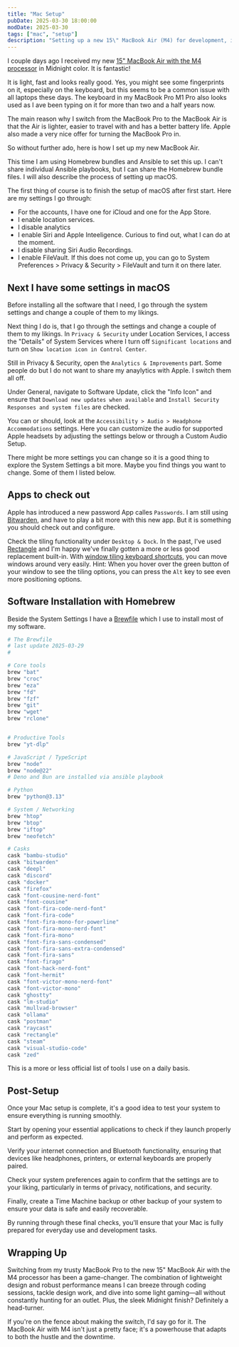 ```yaml
---
title: "Mac Setup"
pubDate: 2025-03-30 18:00:00
modDate: 2025-03-30
tags: ["mac", "setup"]
description: "Setting up a new 15\" MacBook Air (M4) for development, including macOS settings, Homebrew installations, and post-setup checks."
---
```


I couple days ago I received my new [15" MacBook Air with the
M4 processor](https://www.apple.com/de/macbook-air/) in Midnight color. It is fantastic!

It is light, fast and looks really good.
Yes, you might see some fingerprints on it,
especially on the keyboard,
but this seems to be a common issue with all laptops these days.
The keyboard in my MacBook Pro M1 Pro also looks used
as I ave been typing on it for more than two and a half years now.

The main reason why I switch from the MacBook Pro
to the MacBook Air
is that the Air is lighter,
easier to travel with
and has a better battery life.
Apple also made a very nice offer
for turning the MacBook Pro in.

So without further ado,
here is how I set up my new MacBook Air.

This time I am using Homebrew bundles and Ansible to set this up.
I can't share individual Ansible playbooks,
but I can share the Homebrew bundle files.
I will also describe the process of setting up macOS.

The first thing of course is to finish the setup of macOS after first start.
Here are my settings I go through:

- For the accounts, I have one for iCloud and one for the App Store.
- I enable location services.
- I disable analytics
- I enable Siri and Apple Inteeligence. Curious to find out, what I can do at
  the moment.
- I disable sharing Siri Audio Recordings.
- I enable FileVault. If this does not come up, you can go to System
  Preferences > Privacy & Security > FileVault and turn it on there later.

## Next I have some settings in macOS

Before installing all the software that I need,
I go through the system settings
and change a couple of them to my likings.

Next thing I do is,
that I go through the settings
and change a couple of them to my likings.
In `Privacy & Security` under Location Services,
I access the "Details" of System Services
where I turn off `Significant locations`
and turn on `Show location icon in Control Center`.

Still in Privacy & Security,
open the `Analytics & Improvements` part.
Some people do
but I do not want to share my anaylytics with Apple.
I switch them all off.

Under General,
navigate to Software Update,
click the "Info Icon"
and ensure that `Download new updates when available`
and `Install Security Responses and system files` are checked.

You can or should,
look at the `Accessibility > Audio > Headphone Accommodations` settings.
Here you can customize the audio for supported Apple headsets
by adjusting the settings below
or through a Custom Audio Setup.

There might be more settings you can change
so it is a good thing to explore the System Settings a bit more.
Maybe you find things you want to change.
Some of them I listed below.

## Apps to check out

Apple has introduced a new password App calles `Passwords`.
I am still using [Bitwarden](https://bitwarden.com),
and have to play a bit more with this new app.
But it is something you should check out and configure.

Check the tiling functionality under `Desktop & Dock`.
In the past, I've used [Rectangle](https://rectangleapp.com)
and I'm happy we've finally gotten a more or less good replacement built-in.
With [window tiling keyboard shortcuts](https://support.apple.com/en-gb/guide/mac-help/mchl9674d0b0/mac),
you can move windows around very easily.
Hint: When you hover over the green button of your window to see the tiling options,
you can press the `Alt` key to see even more positioning options.

## Software Installation with Homebrew

Beside the System Settings
I have a [Brewfile](https://docs.brew.sh/Brew-Bundle-and-Brewfile)
which I use to install most of my software.

```ruby
# The Brewfile
# last update 2025-03-29
#

# Core tools
brew "bat"
brew "croc"
brew "eza"
brew "fd"
brew "fzf"
brew "git"
brew "wget"
brew "rclone"


# Productive Tools
brew "yt-dlp"

# JavaScript / TypeScript
brew "node"
brew "node@22"
# Deno and Bun are installed via ansible playbook

# Python
brew "python@3.13"

# System / Networking
brew "htop"
brew "btop"
brew "iftop"
brew "neofetch"

# Casks
cask "bambu-studio"
cask "bitwarden"
cask "deepl"
cask "discord"
cask "docker"
cask "firefox"
cask "font-cousine-nerd-font"
cask "font-cousine"
cask "font-fira-code-nerd-font"
cask "font-fira-code"
cask "font-fira-mono-for-powerline"
cask "font-fira-mono-nerd-font"
cask "font-fira-mono"
cask "font-fira-sans-condensed"
cask "font-fira-sans-extra-condensed"
cask "font-fira-sans"
cask "font-firago"
cask "font-hack-nerd-font"
cask "font-hermit"
cask "font-victor-mono-nerd-font"
cask "font-victor-mono"
cask "ghostty"
cask "lm-studio"
cask "mullvad-browser"
cask "ollama"
cask "postman"
cask "raycast"
cask "rectangle"
cask "steam"
cask "visual-studio-code"
cask "zed"
```

This is a more or less official list of tools I use on a daily basis.

## Post-Setup

Once your Mac setup is complete,
it's a good idea to test your system
to ensure everything is running smoothly.

Start by opening your essential applications
to check if they launch properly
and perform as expected.

Verify your internet connection and Bluetooth functionality,
ensuring that devices like headphones, printers, or external keyboards
are properly paired.

Check your system preferences again
to confirm that the settings are to your liking,
particularly in terms of privacy, notifications, and security.

Finally, create a Time Machine backup or other backup of your system
to ensure your data is safe
and easily recoverable.

By running through these final checks,
you'll ensure that your Mac is fully prepared
for everyday use and development tasks.

## Wrapping Up

Switching from my trusty MacBook Pro
to the new 15" MacBook Air with the M4 processor
has been a game-changer.
The combination of lightweight design
and robust performance
means I can breeze through coding sessions,
tackle design work,
and dive into some light gaming—all
without constantly hunting for an outlet.
Plus, the sleek Midnight finish?
Definitely a head-turner.

If you're on the fence about making the switch,
I'd say go for it.
The MacBook Air with M4 isn't just a pretty face;
it's a powerhouse
that adapts to both the hustle
and the downtime.
